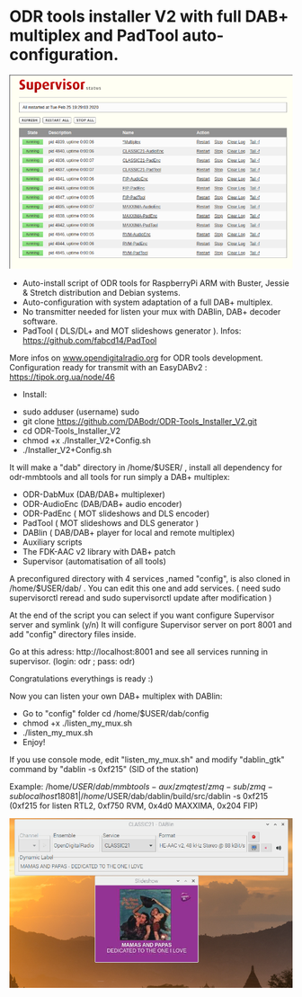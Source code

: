 # ODR tools installer V2 with full DAB+ multiplex and PadTool auto-configuration.


![Screenshot of a logo slide](https://github.com/DABodr/ODR-Tools_Installer_V2/blob/master/supervisor.png) 

* Auto-install script of ODR tools for RaspberryPi ARM with Buster, Jessie & Stretch distribution and Debian systems.
* Auto-configuration with system adaptation of a full DAB+ multiplex.                   
* No transmitter needed for listen your mux with DABlin, DAB+ decoder software.
* PadTool ( DLS/DL+ and MOT slideshows generator ). Infos: https://github.com/fabcd14/PadTool

 More infos on www.opendigitalradio.org for ODR tools development.               
 Configuration ready for transmit with an EasyDABv2 : https://tipok.org.ua/node/46

  * Install:

- sudo adduser (username) sudo 
- git clone https://github.com/DABodr/ODR-Tools_Installer_V2.git
- cd ODR-Tools_Installer_V2
- chmod +x ./Installer_V2+Config.sh
- ./Installer_V2+Config.sh 

It will make a "dab" directory in /home/$USER/ , install all dependency for odr-mmbtools and all tools for run simply a DAB+ multiplex:
   *   ODR-DabMux (DAB/DAB+ multiplexer) 
   *   ODR-AudioEnc (DAB/DAB+ audio encoder)
   *   ODR-PadEnc ( MOT slideshows and DLS encoder)
   *   PadTool ( MOT slideshows and DLS generator )
   *   DABlin ( DAB/DAB+ player for local and remote multiplex)
   *   Auxiliary scripts
   *   The FDK-AAC v2 library with DAB+ patch
   *   Supervisor (automatisation of all tools)

A preconfigured directory with 4 services ,named "config", is also cloned in /home/$USER/dab/ .
You can edit this one and add services. ( need sudo supervisorctl reread and sudo supervisorctl update after modification )

At the end of the script you can select if you want configure Supervisor server and symlink (y/n)
It will configure Supervisor server on port 8001 and add "config" directory files inside.

Go at this adress: http://localhost:8001 and see all services running in supervisor. (login: odr ; pass: odr)

Congratulations everythings is ready :) 

Now you can listen your own DAB+ multiplex with DABlin:

 - Go to "config" folder cd /home/$USER/dab/config 
 - chmod +x ./listen_my_mux.sh
 - ./listen_my_mux.sh
 - Enjoy!

If you use console mode, edit "listen_my_mux.sh" and modify "dablin_gtk" command by "dablin -s 0xf215" (SID of the station)  

Example: /home/$USER/dab/mmbtools-aux/zmqtest/zmq-sub/zmq-sub localhost 18081 | /home/$USER/dab/dablin/build/src/dablin -s 0xf215
(0xf215 for listen RTL2, 0xf750 RVM, 0x4d0 MAXXIMA, 0x204 FIP)

![Screenshot of a ATC slide](https://github.com/DABodr/ODR-Tools_Installer_V2/blob/master/class_21.png)

